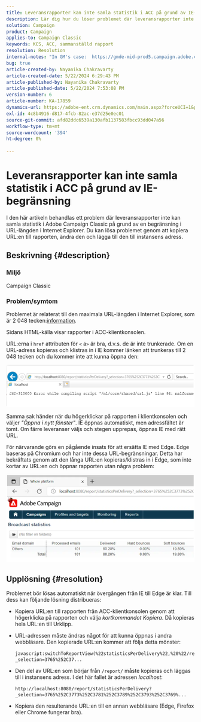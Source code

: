 ```yaml
---
title: Leveransrapporter kan inte samla statistik i ACC på grund av IE-begränsning
description: Lär dig hur du löser problemet där leveransrapporter inte kan samla statistik i ACC på grund av en IE-begränsning i URL-längden.
solution: Campaign
product: Campaign
applies-to: Campaign Classic
keywords: KCS, ACC, sammanställd rapport
resolution: Resolution
internal-notes: "In GM's case:  https://gmde-mid-prod5.campaign.adobe.com//report/statisticsPerDelivery?_selection="
bug: true
article-created-by: Nayanika Chakravarty
article-created-date: 5/22/2024 6:29:43 PM
article-published-by: Nayanika Chakravarty
article-published-date: 5/22/2024 7:53:08 PM
version-number: 6
article-number: KA-17859
dynamics-url: https://adobe-ent.crm.dynamics.com/main.aspx?forceUCI=1&pagetype=entityrecord&etn=knowledgearticle&id=65e1593b-6918-ef11-9f89-000d3a37816b
exl-id: 4c8b4916-d817-4fcb-82ac-e37d25e0ec01
source-git-commit: afd82ddc6539a130afb1137583fbcc93dd047a56
workflow-type: tm+mt
source-wordcount: '394'
ht-degree: 0%

---
```


# Leveransrapporter kan inte samla statistik i ACC på grund av IE-begränsning


I den här artikeln behandlas ett problem där leveransrapporter inte kan samla statistik i Adobe Campaign Classic på grund av en begränsning i URL-längden i Internet Explorer. Du kan lösa problemet genom att kopiera URL:en till rapporten, ändra den och lägga till den till instansens adress.

## Beskrivning {#description}


### Miljö

Campaign Classic

### Problem/symtom

Problemet är relaterat till den maximala URL-längden i Internet Explorer, som är 2 048 tecken:[information](https://support.microsoft.com/en-us/topic/maximum-url-length-is-2-083-characters-in-internet-explorer-174e7c8a-6666-f4e0-6fd6-908b53c12246).

Sidans HTML-källa visar rapporter i ACC-klientkonsolen.

URL:erna i `href` attributen för `<` a`>`  är bra, d.v.s. de är inte trunkerade. Om en URL-adress kopieras och klistras in i IE kommer länken att trunkeras till 2 048 tecken och du kommer inte att kunna öppna den:

![](assets/___14c9b5c2-7218-ef11-9f8a-6045bd026dc7___.png)

Samma sak händer när du högerklickar på rapporten i klientkonsolen och väljer *&quot;Öppna i nytt fönster&quot;*. IE öppnas automatiskt, men adressfältet är tomt. Om färre leveranser väljs och stegen upprepas, öppnas IE med rätt URL.

För närvarande görs en pågående insats för att ersätta IE med Edge. Edge baseras på Chromium och har inte dessa URL-begränsningar. Detta har bekräftats genom att den långa URL:en kopieras/klistras in i Edge, som inte kortar av URL:en och öppnar rapporten utan några problem:

![](assets/___1ec9b5c2-7218-ef11-9f8a-6045bd026dc7___.png)


## Upplösning {#resolution}


Problemet bör lösas automatiskt när övergången från IE till Edge är klar. Till dess kan följande lösning distribueras:

- Kopiera URL:en till rapporten från ACC-klientkonsolen genom att högerklicka på rapporten och välja *kortkommandot Kopiera*. Då kopieras hela URL:en till Urklipp.
- URL-adressen måste ändras något för att kunna öppnas i andra webbläsare. Den kopierade URL:en kommer att följa detta mönster:



  ```
  javascript:switchToReportView(%22statisticsPerDelivery%22,%20%22/report/statisticsPerDelivery?_selection=3765%252C37...
  ```


- Den del av URL:en som börjar från `/report/` måste kopieras och läggas till i instansens adress. I det här fallet är adressen *localhost*:


  ```
  http://localhost:8080/report/statisticsPerDelivery?_selection=3765%252C3773%252C3781%252C3789%252C3793%252C3769%...
  ```


- Kopiera den resulterande URL:en till en annan webbläsare (Edge, Firefox eller Chrome fungerar bra).
